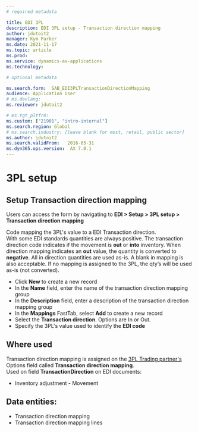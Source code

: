 ```yaml
---
# required metadata

title: EDI 3PL
description: EDI 3PL setup - Transaction direction mapping
author: jdutoit2
manager: Kym Parker
ms.date: 2021-11-17
ms.topic: article
ms.prod: 
ms.service: dynamics-ax-applications
ms.technology: 

# optional metadata

ms.search.form:  SAB_EDI3PLTransactionDirectionMapping
audience: Application User
# ms.devlang: 
ms.reviewer: jdutoit2

# ms.tgt_pltfrm: 
ms.custom: ["21901", "intro-internal"]
ms.search.region: Global
# ms.search.industry: [leave blank for most, retail, public sector]
ms.author: jdutoit2
ms.search.validFrom:   2016-05-31
ms.dyn365.ops.version:  AX 7.0.1
---
```


# 3PL setup
## Setup Transaction direction mapping

Users can access the form by navigating to **EDI > Setup > 3PL setup > Transaction direction mapping**

Code mapping the 3PL's value to a EDI Transaction direction. <br>
With some EDI standards quantities are always positive. The transaction direction code indicates if the movement is **out** or **into** inventory. When direction mapping indicates an **out** value, the quantity is converted to **negative**. All in direction quantities are used as-is. A blank in mapping is also acceptable. If no mapping is assigned to the 3PL, the qty’s will be used as-is (not converted).

- Click **New** to create a new record
-	In the **Name** field, enter the name of the transaction direction mapping group
-	In the **Description** field, enter a description of the transaction direction mapping group
-	In the **Mappings** FastTab, select **Add** to create a new record
-	Select the **Transaction direction**. Options are In or Out.
-	Specify the 3PL's value used to identify the **EDI code**

## Where used
Transaction direction mapping is assigned on the [3PL Trading partner's](../Trading-partner.md) Options field called **Transaction direction mapping**. <br>
Used on field **TransactionDirection** on EDI documents:
- Inventory adjustment - Movement

## Data entities:
- Transaction direction mapping
- Transaction direction mapping lines
